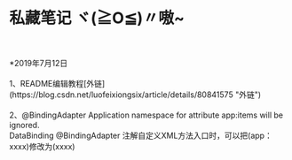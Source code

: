 私藏笔记  ヾ(≧O≦)〃嗷~
=
</br>
</br>
*2019年7月12日
</br>
</br>
1、README编辑教程[外链](https://blog.csdn.net/luofeixiongsix/article/details/80841575 "外链")
</br>
</br>
2、@BindingAdapter  Application namespace for attribute app:items will be ignored.</br>
DataBinding @BindingAdapter  注解自定义XML方法入口时，可以把(app：xxxx)修改为(xxxx)


